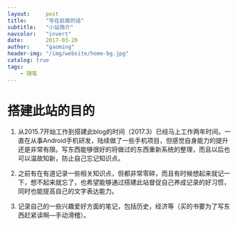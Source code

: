 ```yaml
---
layout:     post
title:      "写在前面的话"
subtitle:   "小站简介"
navcolor:   "invert"
date:       2017-03-20
author:     "gaoming"
header-img: "/img/website/home-bg.jpg"
catalog: true
tags:
    - 随笔
---
```

# 搭建此站的目的

1. 从2015.7开始工作到搭建此blog的时间（2017.3）已经马上工作两年时间。一直在从事Android手机研发，陆续做了一些手机项目，但感觉自身能力的提升还是非常有限。写东西能够很好的将做过的东西重新系统的整理，而且以后也可以温故知新，防止自己忘记知识点。

2. 之前有在有道记录一些相关知识点，但都非常零碎，而且有时候想起来就记一下，想不起来就忘了，也希望能够通过搭建此站督促自己养成记录的好习惯，同时也能提高自己的文字表达能力。

3. 记录自己的一些兴趣爱好方面的笔记，包括历史，经济等（买的书要为了写东西赶紧读啊—手动滑稽）。






















